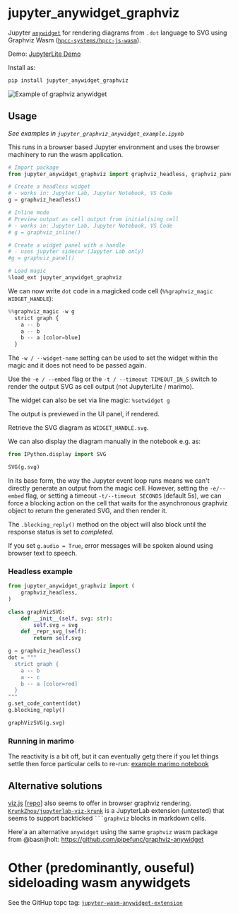 # jupyter_anywidget_graphviz

Jupyter [`anywidget`](https://github.com/manzt/anywidget) for rendering diagrams from `.dot` language to SVG using Graphviz Wasm ([`hpcc-systems/hpcc-js-wasm`](https://github.com/hpcc-systems/hpcc-js-wasm)).

Demo: [JupyterLite Demo](https://innovationoutside.github.io/jupyter_anywidget_graphviz/lab/index.html?path=jupyter_graphviz_anywidget_example.ipynb)

Install as:

```sh
pip install jupyter_anywidget_graphviz
```

![Example of graphviz anywidget](images/graphviz_anywidget.png)

## Usage

*See examples in `jupyter_graphviz_anywidget_example.ipynb`*

This runs in a browser based Jupyter environment and uses the browser machinery to run the wasm application.

```python
# Import package
from jupyter_anywidget_graphviz import graphviz_headless, graphviz_panel, graphviz_inline

# Create a headless widget
# - works in: Jupyter Lab, Jupyter Notebook, VS Code
g = graphviz_headless()

# Inline mode
# Preview output as cell output from initialising cell
# - works in: Jupyter Lab, Jupyter Notebook, VS Code
# g = graphviz_inline()

# Create a widget panel with a handle
# - uses jupyter sidecar (Jupyter Lab only)
#g = graphviz_panel()

# Load magic
%load_ext jupyter_anywidget_graphviz
```

We can now write `dot` code in a magicked code cell (`%%graphviz_magic WIDGET_HANDLE`):

```python
%%graphviz_magic -w g
  strict graph {
    a -- b
    a -- b
    b -- a [color=blue]
  }
```

The `-w / --widget-name` setting can be used to set the widget within the magic and it does not need to be passed again.

Use the `-e / --embed` flag or the `-t / --timeout TIMEOUT_IN_S` switch to render the output SVG as cell output (not JupyterLite / marimo).

The widget can also be set via line magic: `%setwidget g`

The output is previewed in the UI panel, if rendered.

Retrieve the SVG diagram as `WIDGET_HANDLE.svg`.

We can also display the diagram manually in the notebook e.g. as:

```python
from IPython.display import SVG

SVG(g.svg)
```

In its base form, the way the Jupyter event loop runs means we can't directly generate an output from the magic cell. However, setting the `-e/--embed` flag, or setting a timeout `-t/--timeout SECONDS` (default 5s), we can force a blocking action on the cell that waits for the asynchronous graphviz object to return the generated SVG, and then render it.

The `.blocking_reply()` method on the object will also block until the response status is set to *completed*.

If you set `g.audio = True`, error messages will be spoken alound using browser text to speech.

### Headless example

```python
from jupyter_anywidget_graphviz import (
    graphviz_headless,
)

class graphVizSVG:
    def __init__(self, svg: str):
        self.svg = svg
    def _repr_svg_(self):
        return self.svg

g = graphviz_headless()
dot = """
  strict graph {
    a -- b
    a -- c
    b -- a [color=red]
  }
"""
g.set_code_content(dot)
g.blocking_reply()

graphVizSVG(g.svg)
```

### Running in marimo

The reactivity is a bit off, but it can eventually getg there if you let things settle then force particular cells to re-run: [example marimo notebook](https://marimo.app/?slug=y2q0gj)

## Alternative solutions

[viz.js](https://viz-js.com/) [[repo](https://github.com/mdaines/viz-js)] also seems to offer in browser graphviz rendering. [`KrunkZhou/jupyterlab-viz-krunk`](https://github.com/KrunkZhou/jupyterlab-viz-krunk) is a JupyterLab extension (untested) that seems to support backticked ` ```graphviz ` blocks in markdown cells.

Here'a an alternative `anywidget` using the same `graphviz` wasm package from @basnijholt: https://github.com/pipefunc/graphviz-anywidget


# Other (predominantly, ouseful) sideloading wasm anywidgets

See the GitHup topc tag: [`jupyter-wasm-anywidget-extension`](https://github.com/topics/jupyter-wasm-anywidget-extension)
